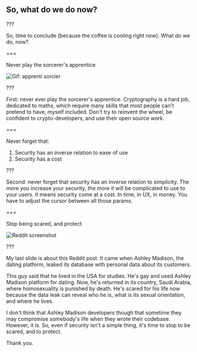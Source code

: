 <!--{section^1: data-breadcrumb="So, What Do We Do Now?"}-->

<!--{.interleaf}-->
## So, what do we do now?

???

So, time to conclude (because the coffee is cooling right now). What do we do, now?

===

Never play the sorcerer's apprentice

![Gif: apprenti sorcier]()

???

First: never ever play the sorcerer's apprentice. Cryptography is a hard job, dedicated to maths, which require many skills that most people can't pretend to have, myself included. Don't try to reinvent the wheel, be confident to crypto-developers, and use their open source work.

===

Never forget that:

1. Security has an inverse relation to ease of use
2. Security has a cost

???

Second: never forget that security has an inverse relation to simplicity. The more you increase your security, the more it will be complicated to use to your users. It means security come at a cost. In time, in UX, in money. You have to adjust the cursor between all those params.

===

Stop being scared, and protect

![Reddit screenshot]()

???

My last slide is about this Reddit post. It came when Ashley Madison, the dating platform, leaked its database with personal data about its customers.

This guy said that he lived in the USA for studies. He's gay and used Ashley Madison platform for dating. Now, he's returned in its country, Saudi Arabia, where homosexuality is punished by death. He's scared for his life now because the data leak can reveal who he is, what is its sexual orientation, and where he lives.

I don't think that Ashley Madison developers though that sometime they may compromise somebody's life when they wrote their codebase. However, it is. So, even if security isn't a simple thing, it's time to stop to be scared, and to protect.

Thank you.
